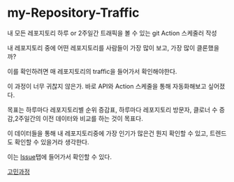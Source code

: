 # my-Repository-Traffic
내 모든 레포지토리 하루 or 2주일간 트래픽을 볼 수 있는 git Action 스케줄러 작성

내 레포지토리 중에 어떤 레포지토리를 사람들이 가장 많이 보고, 가장 많이 클론했을까?

이를 확인하려면 매 레포지토리의 traffic을 들어가서 확인해야한다.

이 과정이 너무 귀찮지 않은가. 바로 API와 Action 스케줄을 통해 자동화해보고 싶어졌다.

목표는 하루마다 레포지토리별 순위 증감표, 하루마다 레포지토리 방문자, 클로너 수 증감,2주일간의 이전 데이터와 비교를 하는 것이 목표다.

이 데이터들을 통해 내 레포지토리중에 가장 인기가 많은건 뭔지 확인할 수 있고, 트렌드도 확인할 수 있을거라 생각한다.

이는 [Issue](https://github.com/kkminseok/my-Repository-Traffic/issues)탭에 들어가서 확인할 수 있다.

[고민과정](https://github.com/kkminseok/my-Repository-Traffic/wiki/%EA%B3%A0%EB%A0%A4%EC%82%AC%ED%95%AD)
